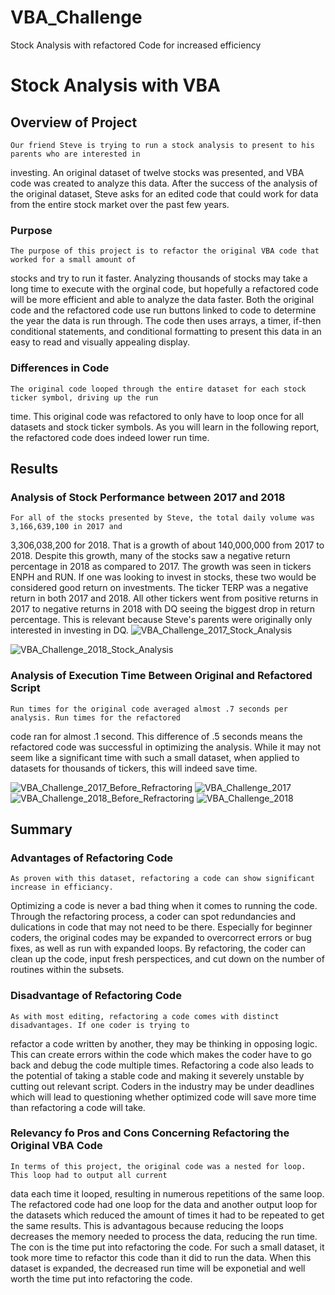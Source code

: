 # VBA_Challenge
Stock Analysis with refactored Code for increased efficiency 
# Stock Analysis with VBA

## Overview of Project
	Our friend Steve is trying to run a stock analysis to present to his parents who are interested in
  investing. An original dataset of twelve stocks was presented, and VBA code was created to analyze
  this data. After the success of the analysis of the original dataset, Steve asks for an edited code
  that could work for data from the entire stock market over the past few years. 

### Purpose
	The purpose of this project is to refactor the original VBA code that worked for a small amount of
  stocks and try to run it faster. Analyzing thousands of stocks may take a long time to execute with
  the orginal code, but hopefully a refactored code will be more efficient and able to analyze the data
  faster. Both the original code and the refactored code use run buttons linked to code to determine the
  year the data is run through. The code then uses arrays, a timer, if-then conditional statements, and
  conditional formatting to present this data in an easy to read and visually appealing display. 

### Differences in Code
	The original code looped through the entire dataset for each stock ticker symbol, driving up the run
  time. This original code was refactored to only have to loop once for all datasets and stock ticker
  symbols. As you will learn in the following report, the refactored code does indeed lower run time. 

## Results

### Analysis of Stock Performance between 2017 and 2018
	For all of the stocks presented by Steve, the total daily volume was 3,166,639,100 in 2017 and
  3,306,038,200 for 2018. That is a growth of about 140,000,000 from 2017 to 2018. Despite this growth,
  many of the stocks saw a negative return percentage in 2018 as compared to 2017. The growth was seen
  in tickers ENPH and RUN. If one was looking to invest in stocks, these two would be considered good
  return on investments. The ticker TERP was a negative return in both 2017 and 2018. All other tickers
  went from positive returns in 2017 to negative returns in 2018 with DQ seeing the biggest drop in
  return percentage. This is relevant because Steve's parents were originally only interested in
  investing in DQ.
![VBA_Challenge_2017_Stock_Analysis](https://user-images.githubusercontent.com/88064181/129464514-e876b8db-e6c3-4f42-9a2d-ae508725a918.png)
 
 
![VBA_Challenge_2018_Stock_Analysis](https://user-images.githubusercontent.com/88064181/129464427-a9685ac2-1b71-4508-bc58-05ef5eb9da9e.png)


### Analysis of Execution Time Between Original and Refactored Script
	Run times for the original code averaged almost .7 seconds per analysis. Run times for the refactored
  code ran for almost .1 second. This difference of .5 seconds means the refactored code was successful
  in optimizing the analysis. While it may not seem like a significant time with such a small dataset,
  when applied to datasets for thousands of tickers, this will indeed save time. 
  
  ![VBA_Challenge_2017_Before_Refractoring](https://user-images.githubusercontent.com/88064181/129464429-60e0e13c-49de-476d-9140-97ea3a983d5b.png)
![VBA_Challenge_2017](https://user-images.githubusercontent.com/88064181/129464431-84e5e325-b7f2-424a-9782-ba11db127636.png)
![VBA_Challenge_2018_Before_Refractoring](https://user-images.githubusercontent.com/88064181/129464433-0e8a3d52-4791-4a2a-8bba-2f71d3b5d1cb.png)
![VBA_Challenge_2018](https://user-images.githubusercontent.com/88064181/129464434-00e06eb6-e56e-41b2-827c-1920c90bbaea.png)


## Summary

### Advantages of Refactoring Code
	As proven with this dataset, refactoring a code can show significant increase in efficiancy.
  Optimizing a code is never a bad thing when it comes to running the code. Through the refactoring
  process, a coder can spot redundancies and dulications in code that may not need to be there.
  Especially for beginner coders, the original codes may be expanded to overcorrect errors or bug fixes,
  as well as run with expanded loops. By refactoring, the coder can clean up the code, input fresh
  perspectices, and cut down on the number of routines within the subsets.
	

### Disadvantage of Refactoring Code
	As with most editing, refactoring a code comes with distinct disadvantages. If one coder is trying to
  refactor a code written by another, they may be thinking in opposing logic. This can create errors
  within the code which makes the coder have to go back and debug the code multiple times. Refactoring a
  code also leads to the potential of taking a stable code and making it severely unstable by cutting
  out relevant script. Coders in the industry may be under deadlines which will lead to questioning
  whether optimized code will save more time than refactoring a code will take.
	

### Relevancy fo Pros and Cons Concerning Refactoring the Original VBA Code
	In terms of this project, the original code was a nested for loop. This loop had to output all current
  data each time it looped, resulting in numerous repetitions of the same loop. The refactored code had
  one loop for the data and another output loop for the datasets which reduced the amount of times it
  had to be repeated to get the same results. This is advantagous because reducing the loops decreases
  the memory needed to process the data, reducing the run time. The con is the time put into refactoring
  the code. For such a small dataset, it took more time to refactor this code than it did to run the
  data. When this dataset is expanded, the decreased run time will be exponetial and well worth the time
  put into refactoring the code.
